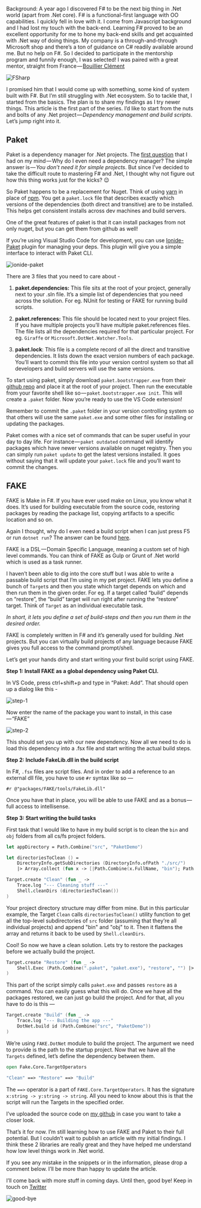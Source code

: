 Background: A year ago I discovered F# to be the next big thing in .Net world (apart from .Net core). F# is a functional-first language with OO capabilities. I quickly fell in love with it. I come from Javascript background and I had lost my touch with the back-end. Learning F# proved to be an excellent opportunity for me to hone my back-end skills and get acquainted with .Net way of doing things. My company is a through-and-through Microsoft shop and there’s a ton of guidance on C# readily available around me. But no help on F#. So I decided to participate in the mentorship program and funnily enough, I was selected! I was paired with a great mentor, straight from France — [Bouillier Clément](https://medium.com/@clem_bouillier)

![FSharp](https://cdn-images-1.medium.com/max/1200/1*6DpQJe-nX-beY3iw9Bbi9w.png)

I promised him that I would come up with something, some kind of system built with F#. But I’m still struggling with .Net ecosystem. So to tackle that, I started from the basics. The plan is to share my findings as I try newer things. This article is the first part of the series. I’d like to start from the nuts and bolts of any .Net project — _Dependency management and build scripts_. Let’s jump right into it.

## Paket

Paket is a dependency manager for .Net projects. The [first question](https://forums.fsharp.org/t/what-benefits-do-fake-and-paket-provide-over-traditional-ways/292) that I had on my mind — Why do I even need a dependency manager? The simple answer is — _You don’t need it for simple projects_. But since I’ve decided to take the difficult route to mastering F# and .Net, I thought why not figure out how this thing works just for the kicks? 😉

So Paket happens to be a replacement for Nuget. Think of using [yarn](https://yarnpkg.com/lang/en/) in place of [npm](https://docs.npmjs.com/cli/npm). You get a `paket.lock` file that describes exactly which versions of the dependencies (both direct and transitive) are to be installed. This helps get consistent installs across dev machines and build servers.

One of the great features of paket is that it can install packages from not only nuget, but you can get them from github as well!

If you’re using Visual Studio Code for development, you can use [Ionide-Paket](https://marketplace.visualstudio.com/items?itemName=Ionide.Ionide-Paket) plugin for managing your deps. This plugin will give you a simple interface to interact with Paket CLI.

![ionide-paket](https://cdn-images-1.medium.com/max/1200/1*EN2oL0LGhpVWq5RjrZ0_pw.png)

There are 3 files that you need to care about -

1. **paket.dependencies:** This file sits at the root of your project, generally next to your .sln file. It’s a simple list of dependencies that you need across the solution. For eg. NUnit for testing or FAKE for running build scripts.

2. **paket.references:** This file should be located next to your project files. If you have multiple projects you’ll have multiple paket.references files. The file lists all the dependencies required for that particular project. For eg. `Giraffe` or `Microsoft.DotNet.Watcher.Tools`.

3. **paket.lock**: This file is a complete record of all the direct and transitive dependencies. It lists down the exact version numbers of each package. You’ll want to commit this file into your version control system so that all developers and build servers will use the same versions.

To start using paket, simply download `paket.bootstrapper.exe` from their [github repo](https://github.com/fsprojects/Paket/releases) and place it at the root of your project. Then run the executable from your favorite shell like so — `paket.bootstrapper.exe init`. This will create a `.paket` folder. Now you’re ready to use the VS Code extension!

Remember to commit the `.paket` folder in your version controlling system so that others will use the same `paket.exe` and some other files for installing or updating the packages.

Paket comes with a nice set of commands that can be super useful in your day to day life. For instance — `paket outdated` command will identify packages which have newer versions available on nuget registry. Then you can simply run `paket update` to get the latest versions installed. It goes without saying that it will update your `paket.lock` file and you’ll want to commit the changes.

## FAKE

FAKE is Make in F#. If you have ever used make on Linux, you know what it does. It’s used for building executable from the source code, restoring packages by reading the package list, copying artifacts to a specific location and so on.

Again I thought, why do I even need a build script when I can just press F5 or run `dotnet run`? The answer can be found [here](https://blog.codinghorror.com/the-f5-key-is-not-a-build-process/).

FAKE is a DSL — Domain Specific Language, meaning a custom set of high level commands. You can think of FAKE as Gulp or Grunt of .Net world which is used as a task runner.

I haven’t been able to dig into the core stuff but I was able to write a passable build script that I’m using in my pet project. FAKE lets you define a bunch of `Target`s and then you state which target depends on which and then run them in the given order. For eg. If a target called “build” depends on “restore”, the “build” target will run right after running the “restore” target. Think of `Target` as an individual executable task.

_In short, it lets you define a set of build-steps and then you run them in the desired order._

FAKE is completely written in F# and it’s generally used for building .Net projects. But you can virtually build projects of any language because FAKE gives you full access to the command prompt/shell.

Let’s get your hands dirty and start writing your first build script using FAKE.

**Step 1: Install FAKE as a global dependency using Paket CLI.**

In VS Code, press ctrl+shift+p and type in “Paket: Add”. That should open up a dialog like this -

![step-1](https://cdn-images-1.medium.com/max/1200/1*bjG-0606tkZcV5dsr3Sefw.png)

Now enter the name of the package you want to install, in this case — “FAKE”

![step-2](https://cdn-images-1.medium.com/max/1200/1*btY5j0Y-TGFFiqFfG5ylwA.png)

This should set you up with our new dependency. Now all we need to do is load this dependency into a .fsx file and start writing the actual build steps.

**Step 2: Include FakeLib.dll in the build script**

In F#, `.fsx` files are script files. And in order to add a reference to an external dll file, you have to use `#r` syntax like so —

```
#r @"packages/FAKE/tools/FakeLib.dll"
```

Once you have that in place, you will be able to use FAKE and as a bonus — full access to intellisense.

**Step 3: Start writing the build tasks**

First task that I would like to have in my build script is to clean the `bin` and `obj` folders from all cs/fs project folders.

```fsharp
let appDirectory = Path.Combine("src", "PaketDemo")

let directoriesToClean () =
    DirectoryInfo.getSubDirectories (DirectoryInfo.ofPath "./src/")
    |> Array.collect (fun x -> [|Path.Combine(x.FullName, "bin"); Path.Combine(x.FullName, "obj")|])

Target.create "Clean" (fun _ ->
    Trace.log "--- Cleaning stuff ---"
    Shell.cleanDirs (directoriesToClean())
)
```

Your project directory structure may differ from mine. But in this particular example, the Target `Clean` calls `directoriesToClean()` utility function to get all the top-level subdirectories of `src` folder (assuming that they’re all individual projects) and append "bin" and "obj" to it. Then it flattens the array and returns it back to be used by `Shell.cleanDirs`.

Cool! So now we have a clean solution. Lets try to restore the packages before we actually build the project.

```fsharp
Target.create "Restore" (fun _ ->
    Shell.Exec (Path.Combine(".paket", "paket.exe"), "restore", "") |> ignore
)
```

This part of the script simply calls `paket.exe` and passes `restore` as a command. You can easily guess what this will do. Once we have all the packages restored, we can just go build the project. And for that, all you have to do is this —

```fsharp
Target.create "Build" (fun _ -> 
    Trace.log "--- Building the app ---"
    DotNet.build id (Path.Combine("src", "PaketDemo"))
)
```

We’re using `FAKE.DotNet` module to build the project. The argument we need to provide is the path to the startup project. Now that we have all the `Targets` defined, let’s define the dependency between them.

```fsharp
open Fake.Core.TargetOperators

"Clean" ==> "Restore" ==> "Build"
```

The `==>` operator is a part of `FAKE.Core.TargetOperators`. It has the signature `x:string -> y:string -> string`. All you need to know about this is that the script will run the Targets in the specified order.

I’ve uploaded the source code on [my github](https://github.com/KarandikarMihir/PaketWithFAKE) in case you want to take a closer look.

That’s it for now. I’m still learning how to use FAKE and Paket to their full potential. But I couldn’t wait to publish an article with my initial findings. I think these 2 libraries are really great and they have helped me understand how low level things work in .Net world.

If you see any mistake in the snippets or in the information, please drop a comment below. I’ll be more than happy to update the article.

I’ll come back with more stuff in coming days. Until then, good bye! Keep in touch on [Twitter](https://twitter.com/KarandikarMihir)

![good-bye](https://cdn-images-1.medium.com/max/1200/1*_sMjlmAz18RST27v1XoGMw.gif)


